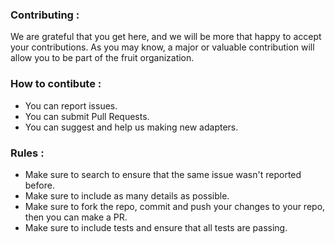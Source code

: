 ### Contributing :

We are grateful that you get here, and we will be more that happy to accept your contributions. As you may know, a major or valuable contribution will allow you to be part of the fruit organization.

### How to contibute :

- You can report issues.
- You can submit Pull Requests.
- You can suggest and help us making new adapters.

### Rules :

- Make sure to search to ensure that the same issue wasn't reported before.
- Make sure to include as many details as possible.
- Make sure to fork the repo, commit and push your changes to your repo, then you can make a PR.
- Make sure to include tests and ensure that all tests are passing.  
